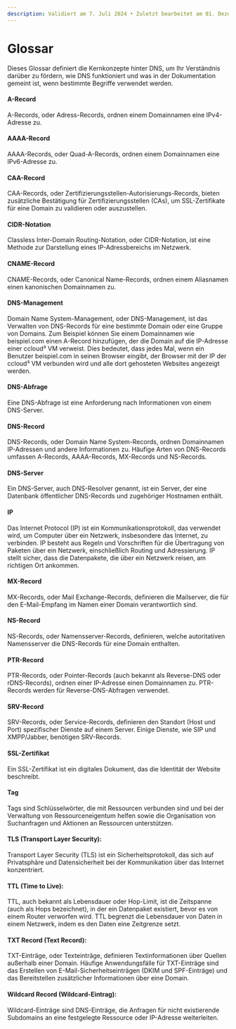 ```yaml
---
description: Validiert am 7. Juli 2024 • Zuletzt bearbeitet am 01. Dezember 2024
---
```


# Glossar

Dieses Glossar definiert die Kernkonzepte hinter DNS, um Ihr Verständnis darüber zu fördern, wie DNS funktioniert und was in der Dokumentation gemeint ist, wenn bestimmte Begriffe verwendet werden.

#### A-Record&#x20;

A-Records, oder Adress-Records, ordnen einem Domainnamen eine IPv4-Adresse zu.

#### AAAA-Record&#x20;

AAAA-Records, oder Quad-A-Records, ordnen einem Domainnamen eine IPv6-Adresse zu.

#### CAA-Record&#x20;

CAA-Records, oder Zertifizierungsstellen-Autorisierungs-Records, bieten zusätzliche Bestätigung für Zertifizierungsstellen (CAs), um SSL-Zertifikate für eine Domain zu validieren oder auszustellen.

#### CIDR-Notation&#x20;

Classless Inter-Domain Routing-Notation, oder CIDR-Notation, ist eine Methode zur Darstellung eines IP-Adressbereichs im Netzwerk.

#### CNAME-Record&#x20;

CNAME-Records, oder Canonical Name-Records, ordnen einem Aliasnamen einen kanonischen Domainnamen zu.

#### DNS-Management&#x20;

Domain Name System-Management, oder DNS-Management, ist das Verwalten von DNS-Records für eine bestimmte Domain oder eine Gruppe von Domains. Zum Beispiel können Sie einem Domainnamen wie beispiel.com einen A-Record hinzufügen, der die Domain auf die IP-Adresse einer ccloud³ VM verweist. Dies bedeutet, dass jedes Mal, wenn ein Benutzer beispiel.com in seinen Browser eingibt, der Browser mit der IP der ccloud³ VM verbunden wird und alle dort gehosteten Websites angezeigt werden.

#### DNS-Abfrage&#x20;

Eine DNS-Abfrage ist eine Anforderung nach Informationen von einem DNS-Server.

#### DNS-Record&#x20;

DNS-Records, oder Domain Name System-Records, ordnen Domainnamen IP-Adressen und andere Informationen zu. Häufige Arten von DNS-Records umfassen A-Records, AAAA-Records, MX-Records und NS-Records.

#### DNS-Server&#x20;

Ein DNS-Server, auch DNS-Resolver genannt, ist ein Server, der eine Datenbank öffentlicher DNS-Records und zugehöriger Hostnamen enthält.

#### IP&#x20;

Das Internet Protocol (IP) ist ein Kommunikationsprotokoll, das verwendet wird, um Computer über ein Netzwerk, insbesondere das Internet, zu verbinden. IP besteht aus Regeln und Vorschriften für die Übertragung von Paketen über ein Netzwerk, einschließlich Routing und Adressierung. IP stellt sicher, dass die Datenpakete, die über ein Netzwerk reisen, am richtigen Ort ankommen.

#### MX-Record&#x20;

MX-Records, oder Mail Exchange-Records, definieren die Mailserver, die für den E-Mail-Empfang im Namen einer Domain verantwortlich sind.

#### NS-Record&#x20;

NS-Records, oder Namensserver-Records, definieren, welche autoritativen Namensserver die DNS-Records für eine Domain enthalten.

#### PTR-Record&#x20;

PTR-Records, oder Pointer-Records (auch bekannt als Reverse-DNS oder rDNS-Records), ordnen einer IP-Adresse einen Domainnamen zu. PTR-Records werden für Reverse-DNS-Abfragen verwendet.

#### SRV-Record&#x20;

SRV-Records, oder Service-Records, definieren den Standort (Host und Port) spezifischer Dienste auf einem Server. Einige Dienste, wie SIP und XMPP/Jabber, benötigen SRV-Records.

#### SSL-Zertifikat&#x20;

Ein SSL-Zertifikat ist ein digitales Dokument, das die Identität der Website beschreibt.

#### Tag&#x20;

Tags sind Schlüsselwörter, die mit Ressourcen verbunden sind und bei der Verwaltung von Ressourceneigentum helfen sowie die Organisation von Suchanfragen und Aktionen an Ressourcen unterstützen.

#### **TLS (Transport Layer Security)**:

Transport Layer Security (TLS) ist ein Sicherheitsprotokoll, das sich auf Privatsphäre und Datensicherheit bei der Kommunikation über das Internet konzentriert.

#### **TTL (Time to Live)**:

TTL, auch bekannt als Lebensdauer oder Hop-Limit, ist die Zeitspanne (auch als Hops bezeichnet), in der ein Datenpaket existiert, bevor es von einem Router verworfen wird. TTL begrenzt die Lebensdauer von Daten in einem Netzwerk, indem es den Daten eine Zeitgrenze setzt.

#### **TXT Record (Text Record)**:

TXT-Einträge, oder Texteinträge, definieren Textinformationen über Quellen außerhalb einer Domain. Häufige Anwendungsfälle für TXT-Einträge sind das Erstellen von E-Mail-Sicherheitseinträgen (DKIM und SPF-Einträge) und das Bereitstellen zusätzlicher Informationen über eine Domain.

#### **Wildcard Record (Wildcard-Eintrag)**:

Wildcard-Einträge sind DNS-Einträge, die Anfragen für nicht existierende Subdomains an eine festgelegte Ressource oder IP-Adresse weiterleiten.

